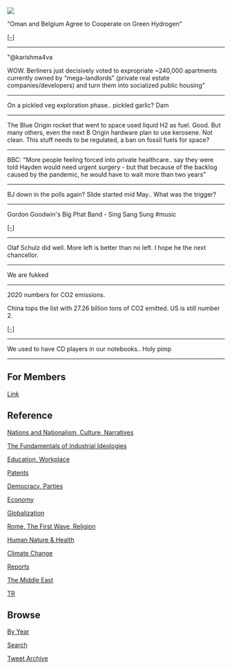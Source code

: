 <img src="https://drive.google.com/uc?export=view&id=1B2wf9R7AMH1d7Vw6e2mucLbIQ5NSjir7"/>


"Oman and Belgium Agree to Cooperate on Green Hydrogen"

[[-]](https://bit.ly/3odMQ5g)

---

"@karishma4va

WOW. Berliners just decisively voted to expropriate ~240,000
apartments currently owned by “mega-landlords” (private real estate
companies/developers) and turn them into socialized public housing"

---

On a pickled veg exploration phase.. pickled garlic? Dam

---

The Blue Origin rocket that went to space used liquid H2 as
fuel. Good. But many others, even the next B Origin hardware plan to
use kerosene. Not clean. This stuff needs to be regulated, a ban on
fossil fuels for space?

---

BBC: "More people feeling forced into private healthcare.. say they
were told Hayden would need urgent surgery - but that because of the
backlog caused by the pandemic, he would have to wait more than two
years"

---

BJ down in the polls again? Slide started mid May.. What was the trigger? 

---

Gordon Goodwin's Big Phat Band - Sing Sang Sung \#music

[[-]](https://youtu.be/2MCGApB7Uxg)

---

Olaf Schulz did well. More left is better than no left. I hope he
the next chancellor.

---

We are fukked

---

2020 numbers for CO2 emissions.

China tops the list with 27.26 billion tons of CO2 emitted. US is
still number 2. 


[[-]](2021/07/historical-carbon-emissions.md#2020)

---

We used to have CD players in our notebooks.. Holy pimp

---

## For Members

[Link](https://thirdwave-members.herokuapp.com)

## Reference

[Nations and Nationalism, Culture, Narratives](/2013/02/nations-and-nationalism.md)

[The Fundamentals of Industrial Ideologies](/2011/04/fundamentals-of-industrial-ideologies.md)

[Education, Workplace](2017/09/education-workplace.md)

[Patents](/2018/09/patents.md)

[Democracy, Parties](/2016/11/democracy.md)

[Economy](/2018/05/economy.md)

[Globalization](/2018/09/globalization.md)

[Rome, The First Wave, Religion](/2017/12/rome.md)

[Human Nature & Health](/2020/07/human-nature.md)

[Climate Change](/2018/12/climate.md)

[Reports](/2019/05/reports.md)

[The Middle East](/2019/07/middleeast.md)

[TR](../tr)

## Browse

[By Year](years.md)

[Search](search.html)

[Tweet Archive](/tweets/README.md)


